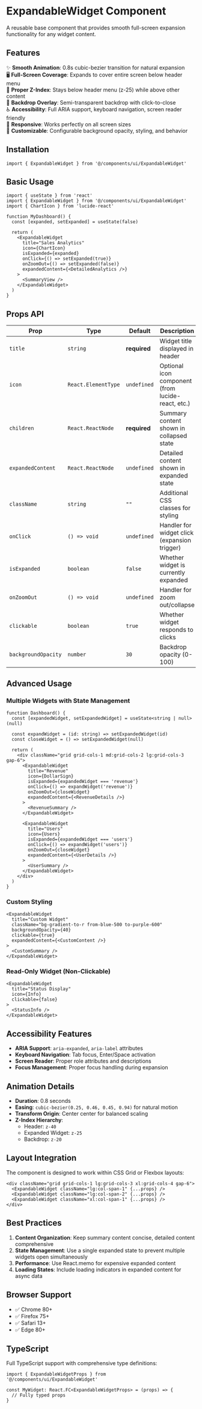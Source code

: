 # ExpandableWidget Component

A reusable base component that provides smooth full-screen expansion functionality for any widget content.

## Features

✨ **Smooth Animation**: 0.8s cubic-bezier transition for natural expansion  
🖥️ **Full-Screen Coverage**: Expands to cover entire screen below header menu  
🎯 **Proper Z-Index**: Stays below header menu (z-25) while above other content  
🌅 **Backdrop Overlay**: Semi-transparent backdrop with click-to-close  
♿ **Accessibility**: Full ARIA support, keyboard navigation, screen reader friendly  
📱 **Responsive**: Works perfectly on all screen sizes  
🎨 **Customizable**: Configurable background opacity, styling, and behavior  

## Installation

```tsx
import { ExpandableWidget } from '@/components/ui/ExpandableWidget'
```

## Basic Usage

```tsx
import { useState } from 'react'
import { ExpandableWidget } from '@/components/ui/ExpandableWidget'
import { ChartIcon } from 'lucide-react'

function MyDashboard() {
  const [expanded, setExpanded] = useState(false)

  return (
    <ExpandableWidget
      title="Sales Analytics"
      icon={ChartIcon}
      isExpanded={expanded}
      onClick={() => setExpanded(true)}
      onZoomOut={() => setExpanded(false)}
      expandedContent={<DetailedAnalytics />}
    >
      <SummaryView />
    </ExpandableWidget>
  )
}
```

## Props API

| Prop | Type | Default | Description |
|------|------|---------|-------------|
| `title` | `string` | **required** | Widget title displayed in header |
| `icon` | `React.ElementType` | `undefined` | Optional icon component (from lucide-react, etc.) |
| `children` | `React.ReactNode` | **required** | Summary content shown in collapsed state |
| `expandedContent` | `React.ReactNode` | `undefined` | Detailed content shown in expanded state |
| `className` | `string` | `""` | Additional CSS classes for styling |
| `onClick` | `() => void` | `undefined` | Handler for widget click (expansion trigger) |
| `isExpanded` | `boolean` | `false` | Whether widget is currently expanded |
| `onZoomOut` | `() => void` | `undefined` | Handler for zoom out/collapse |
| `clickable` | `boolean` | `true` | Whether widget responds to clicks |
| `backgroundOpacity` | `number` | `30` | Backdrop opacity (0-100) |

## Advanced Usage

### Multiple Widgets with State Management

```tsx
function Dashboard() {
  const [expandedWidget, setExpandedWidget] = useState<string | null>(null)

  const expandWidget = (id: string) => setExpandedWidget(id)
  const closeWidget = () => setExpandedWidget(null)

  return (
    <div className="grid grid-cols-1 md:grid-cols-2 lg:grid-cols-3 gap-6">
      <ExpandableWidget
        title="Revenue"
        icon={DollarSign}
        isExpanded={expandedWidget === 'revenue'}
        onClick={() => expandWidget('revenue')}
        onZoomOut={closeWidget}
        expandedContent={<RevenueDetails />}
      >
        <RevenueSummary />
      </ExpandableWidget>

      <ExpandableWidget
        title="Users"
        icon={Users}
        isExpanded={expandedWidget === 'users'}
        onClick={() => expandWidget('users')}
        onZoomOut={closeWidget}
        expandedContent={<UserDetails />}
      >
        <UserSummary />
      </ExpandableWidget>
    </div>
  )
}
```

### Custom Styling

```tsx
<ExpandableWidget
  title="Custom Widget"
  className="bg-gradient-to-r from-blue-500 to-purple-600"
  backgroundOpacity={40}
  clickable={true}
  expandedContent={<CustomContent />}
>
  <CustomSummary />
</ExpandableWidget>
```

### Read-Only Widget (Non-Clickable)

```tsx
<ExpandableWidget
  title="Status Display"
  icon={Info}
  clickable={false}
>
  <StatusInfo />
</ExpandableWidget>
```

## Accessibility Features

- **ARIA Support**: `aria-expanded`, `aria-label` attributes
- **Keyboard Navigation**: Tab focus, Enter/Space activation  
- **Screen Reader**: Proper role attributes and descriptions
- **Focus Management**: Proper focus handling during expansion

## Animation Details

- **Duration**: 0.8 seconds
- **Easing**: `cubic-bezier(0.25, 0.46, 0.45, 0.94)` for natural motion
- **Transform Origin**: Center center for balanced scaling
- **Z-Index Hierarchy**: 
  - Header: `z-40`
  - Expanded Widget: `z-25` 
  - Backdrop: `z-20`

## Layout Integration

The component is designed to work within CSS Grid or Flexbox layouts:

```tsx
<div className="grid grid-cols-1 lg:grid-cols-3 xl:grid-cols-4 gap-6">
  <ExpandableWidget className="lg:col-span-1" {...props} />
  <ExpandableWidget className="lg:col-span-2" {...props} />
  <ExpandableWidget className="xl:col-span-1" {...props} />
</div>
```

## Best Practices

1. **Content Organization**: Keep summary content concise, detailed content comprehensive
2. **State Management**: Use a single expanded state to prevent multiple widgets open simultaneously
3. **Performance**: Use React.memo for expensive expanded content
4. **Loading States**: Include loading indicators in expanded content for async data

## Browser Support

- ✅ Chrome 80+
- ✅ Firefox 75+
- ✅ Safari 13+
- ✅ Edge 80+

## TypeScript

Full TypeScript support with comprehensive type definitions:

```tsx
import { ExpandableWidgetProps } from '@/components/ui/ExpandableWidget'

const MyWidget: React.FC<ExpandableWidgetProps> = (props) => {
  // Fully typed props
}
``` 